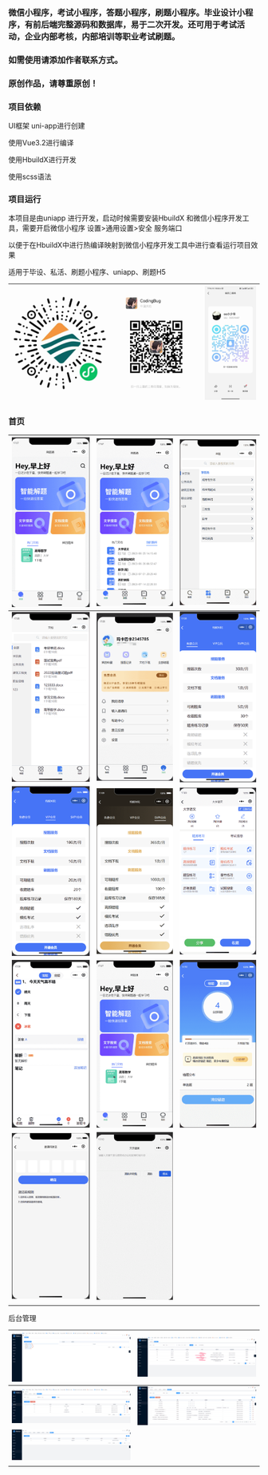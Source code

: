 ### 微信小程序，考试小程序，答题小程序，刷题小程序。毕业设计小程序，有前后端完整源码和数据库，易于二次开发。还可用于考试活动，企业内部考核，内部培训等职业考试刷题。

### 如需使用请添加作者联系方式。

### 原创作品，请尊重原创！



### 项目依赖

UI框架 uni-app进行创建

使用Vue3.2进行编译

使用HbuildX进行开发

使用scss语法

### 项目运行

本项目是由uniapp 进行开发，启动时候需要安装HbuildX 和微信小程序开发工具，需要开启微信小程序 设置>通用设置>安全 服务端口

以便于在HbuildX中进行热编译映射到微信小程序开发工具中进行查看运行项目效果

适用于毕设、私活、刷题小程序、uniapp、刷题H5

| ![](.\readmeImg\xcx.png) | ![](.\readmeImg\wx.png) | ![](.\readmeImg\qq.png) |
| ------------------------ | ----------------------- | ----------------------- |



### 首页

| <img src=".\readmeImg\1.png" style="zoom:50%;" />  | <img src=".\readmeImg\2.png" style="zoom:50%;" />  | <img src=".\readmeImg\3.png" style="zoom:50%;" />  |
| -------------------------------------------------- | -------------------------------------------------- | -------------------------------------------------- |
| <img src=".\readmeImg\4.png" style="zoom:50%;" />  | <img src=".\readmeImg\5.png" style="zoom:50%;" />  | <img src=".\readmeImg\6.png" style="zoom:50%;" />  |
| <img src=".\readmeImg\7.png" style="zoom:50%;" />  | <img src=".\readmeImg\8.png" style="zoom:50%;" />  | <img src=".\readmeImg\9.png" style="zoom:50%;" />  |
| <img src=".\readmeImg\10.png" style="zoom:50%;" /> | <img src=".\readmeImg\1.png" style="zoom:50%;" />  | <img src=".\readmeImg\12.png" style="zoom:50%;" /> |
| <img src=".\readmeImg\13.png" style="zoom:50%;" /> | <img src=".\readmeImg\14.png" style="zoom:50%;" /> |                                                    |
|                                                    |                                                    |                                                    |

后台管理

| ![](.\readmeImg\a1.png) | ![](.\readmeImg\a2.png) |
| ----------------------- | ----------------------- |
| ![](.\readmeImg\a4.png) | ![](.\readmeImg\a5.png) |
| ![](.\readmeImg\a7.png) |                         |
|                         |                         |

